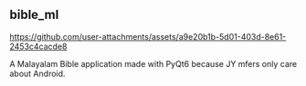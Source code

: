 ## bible_ml

https://github.com/user-attachments/assets/a9e20b1b-5d01-403d-8e61-2453c4cacde8

A Malayalam Bible application made with PyQt6 because JY mfers only care about Android.

